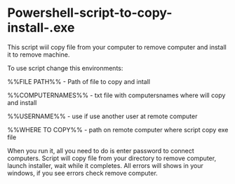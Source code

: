 # Powershell-script-to-copy-install-.exe

This script wiil copy file from your computer to remove computer and install it to remove machine.


To use script change this environments:

%%FILE PATH%% - Path of file to copy and intall

%%COMPUTERNAMES%% - txt file with computersnames where will copy and install

%%USERNAME%% - use if use another user at remote computer

%%WHERE TO COPY%% - path on remote computer where script copy exe file


When you run it, all you need to do is enter password to connect computers.
Script will copy file from your directory to remove computer, launch installer, wait while it completes.
All errors will shows in your windows, if you see errors check remove computer.
